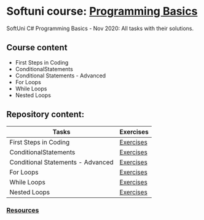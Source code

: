 # Softuni course: [Programming Basics](https://softuni.bg/trainings/3070/programming-basics-with-c-sharp-november-2020)
SoftUni C# Programming Basics - Nov 2020: All tasks with their solutions.

## Course content

- First Steps in Coding
- ConditionalStatements 
- Conditional Statements - Advanced
- For Loops  
- While Loops   
- Nested Loops  

## Repository content:

Tasks                            | Exercises
---------------------------------|----------
First Steps in Coding            | [Exercises](https://https://github.com/donchodonev/SoftUni-CSharp-Programming-Basics-Nov-2020/tree/master/FirstStepsInCoding)
ConditionalStatements 	         | [Exercises](https://github.com/donchodonev/SoftUni-CSharp-Programming-Basics-Nov-2020/tree/master/ConditionalStatements)
Conditional Statements - Advanced| [Exercises](https://github.com/donchodonev/SoftUni-CSharp-Programming-Basics-Nov-2020/tree/master/ConditionalStatements-Advanced)
For Loops                        | [Exercises](https://github.com/donchodonev/SoftUni-CSharp-Programming-Basics-Nov-2020/tree/master/ForLoops)
While Loops                      | [Exercises](https://github.com/donchodonev/SoftUni-CSharp-Programming-Basics-Nov-2020/tree/master/WhileLoops)
Nested Loops                     | [Exercises](https://github.com/donchodonev/SoftUni-CSharp-Programming-Basics-Nov-2020/tree/master/NestedLoops)


### [Resources](https://github.com/donchodonev/SoftUni-CSharp-Programming-Basics-Nov-2020/tree/master/TaskConditionResources)


